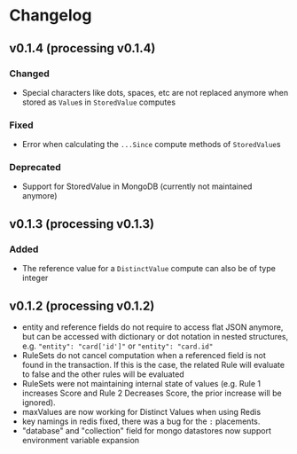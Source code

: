 # Changelog

## v0.1.4 (processing v0.1.4)

### Changed

- Special characters like dots, spaces, etc are not replaced anymore when stored as `Value`s in `StoredValue` computes

### Fixed

- Error when calculating the `...Since` compute methods of `StoredValue`s

### Deprecated

- Support for StoredValue in MongoDB (currently not maintained anymore)

## v0.1.3 (processing v0.1.3)

### Added

- The reference value for a `DistinctValue` compute can also be of type integer

## v0.1.2 (processing v0.1.2)

- entity and reference fields do not require to access flat JSON anymore, but can be accessed with dictionary or dot notation in nested structures, e.g. `"entity": "card['id']"` or `"entity": "card.id"`
- RuleSets do not cancel computation when a referenced field is not found in the transaction. If this is the case, the related Rule will evaluate to false and the other rules will be evaluated
- RuleSets were not maintaining internal state of values (e.g. Rule 1 increases Score and Rule 2 Decreases Score, the prior increase will be ignored).
- maxValues are now working for Distinct Values when using Redis
- key namings in redis fixed, there was a bug for the `:` placements.
- "database" and "collection" field for mongo datastores now support environment variable expansion